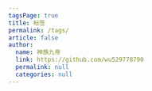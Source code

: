 ```yaml
---
tagsPage: true
title: 标签
permalink: /tags/
article: false
author: 
  name: 神族九帝
  link: https://github.com/wu529778790
  permalink: null
  categories: null
---
```

